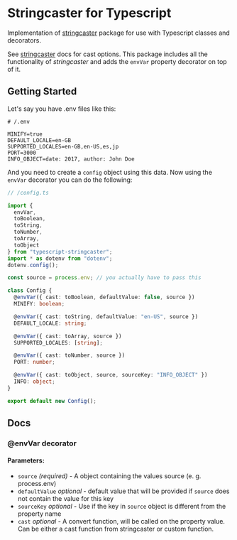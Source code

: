 # Stringcaster for Typescript

Implementation of [stringcaster](https://www.npmjs.com/package/stringcaster) package for use with Typescript classes and decorators.

See [stringcaster](https://www.npmjs.com/package/stringcaster) docs for cast options.
This package includes all the functionality of _stringcaster_ and
adds the `envVar` property decorator on top of it.

## Getting Started

Let's say you have .env files like this:

```dotenv
# /.env

MINIFY=true
DEFAULT_LOCALE=en-GB
SUPPORTED_LOCALES=en-GB,en-US,es,jp
PORT=3000
INFO_OBJECT=date: 2017, author: John Doe
```

And you need to create a `config` object using this data.
Now using the `envVar` decorator you can do the following:

```typescript
// /config.ts

import {
  envVar,
  toBoolean,
  toString,
  toNumber,
  toArray,
  toObject
} from "typescript-stringcaster";
import * as dotenv from "dotenv";
dotenv.config();

const source = process.env; // you actually have to pass this

class Config {
  @envVar({ cast: toBoolean, defaultValue: false, source })
  MINIFY: boolean;

  @envVar({ cast: toString, defaultValue: "en-US", source })
  DEFAULT_LOCALE: string;

  @envVar({ cast: toArray, source })
  SUPPORTED_LOCALES: [string];

  @envVar({ cast: toNumber, source })
  PORT: number;

  @envVar({ cast: toObject, source, sourceKey: "INFO_OBJECT" })
  INFO: object;
}

export default new Config();
```

## Docs

### @envVar decorator

#### Parameters:

- `source` _(required)_ - A object containing the values source (e. g. process.env)
- `defaultValue` _optional_ - default value that will be provided if `source` does not contain the value for this key
- `sourceKey` _optional_ - Use if the key in `source` object is different from the property name
- `cast` _optional_ - A convert function, will be called on the property value. Can be either a cast function from stringcaster or custom function.
